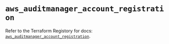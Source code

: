# `aws_auditmanager_account_registration`

Refer to the Terraform Registory for docs: [`aws_auditmanager_account_registration`](https://www.terraform.io/docs/providers/aws/r/auditmanager_account_registration).

